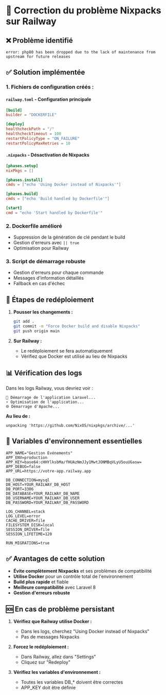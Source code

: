 # 🔧 Correction du problème Nixpacks sur Railway

## ❌ Problème identifié
```
error: php80 has been dropped due to the lack of maintenance from upstream for future releases
```

## ✅ Solution implémentée

### 1. **Fichiers de configuration créés :**

#### `railway.toml` - Configuration principale
```toml
[build]
builder = "DOCKERFILE"

[deploy]
healthcheckPath = "/"
healthcheckTimeout = 100
restartPolicyType = "ON_FAILURE"
restartPolicyMaxRetries = 10
```

#### `.nixpacks` - Désactivation de Nixpacks
```toml
[phases.setup]
nixPkgs = []

[phases.install]
cmds = ["echo 'Using Docker instead of Nixpacks'"]

[phases.build]
cmds = ["echo 'Build handled by Dockerfile'"]

[start]
cmd = "echo 'Start handled by Dockerfile'"
```

### 2. **Dockerfile amélioré**
- Suppression de la génération de clé pendant le build
- Gestion d'erreurs avec `|| true`
- Optimisation pour Railway

### 3. **Script de démarrage robuste**
- Gestion d'erreurs pour chaque commande
- Messages d'information détaillés
- Fallback en cas d'échec

## 🚀 Étapes de redéploiement

1. **Pousser les changements :**
   ```bash
   git add .
   git commit -m "Force Docker build and disable Nixpacks"
   git push origin main
   ```

2. **Sur Railway :**
   - Le redéploiement se fera automatiquement
   - Vérifiez que Docker est utilisé au lieu de Nixpacks

## 📊 Vérification des logs

Dans les logs Railway, vous devriez voir :
```
🚀 Démarrage de l'application Laravel...
⚡ Optimisation de l'application...
🌐 Démarrage d'Apache...
```

**Au lieu de :**
```
unpacking 'https://github.com/NixOS/nixpkgs/archive/...'
```

## 🔧 Variables d'environnement essentielles

```env
APP_NAME="Gestion Événements"
APP_ENV=production
APP_KEY=base64:cHHYlksbMa/fHUAzNmJJy1MwtJONMBqVLyU5ouUGasw=
APP_DEBUG=false
APP_URL=https://votre-app.railway.app

DB_CONNECTION=mysql
DB_HOST=YOUR_RAILWAY_DB_HOST
DB_PORT=3306
DB_DATABASE=YOUR_RAILWAY_DB_NAME
DB_USERNAME=YOUR_RAILWAY_DB_USER
DB_PASSWORD=YOUR_RAILWAY_DB_PASSWORD

LOG_CHANNEL=stack
LOG_LEVEL=error
CACHE_DRIVER=file
FILESYSTEM_DISK=local
SESSION_DRIVER=file
SESSION_LIFETIME=120

RUN_MIGRATIONS=true
```

## ✅ Avantages de cette solution

- **Évite complètement Nixpacks** et ses problèmes de compatibilité
- **Utilise Docker** pour un contrôle total de l'environnement
- **Build plus rapide** et fiable
- **Meilleure compatibilité** avec Laravel 8
- **Gestion d'erreurs robuste**

## 🆘 En cas de problème persistant

1. **Vérifiez que Railway utilise Docker :**
   - Dans les logs, cherchez "Using Docker instead of Nixpacks"
   - Pas de messages Nixpacks

2. **Forcez le redéploiement :**
   - Dans Railway, allez dans "Settings"
   - Cliquez sur "Redeploy"

3. **Vérifiez les variables d'environnement :**
   - Toutes les variables DB_* doivent être correctes
   - APP_KEY doit être définie 